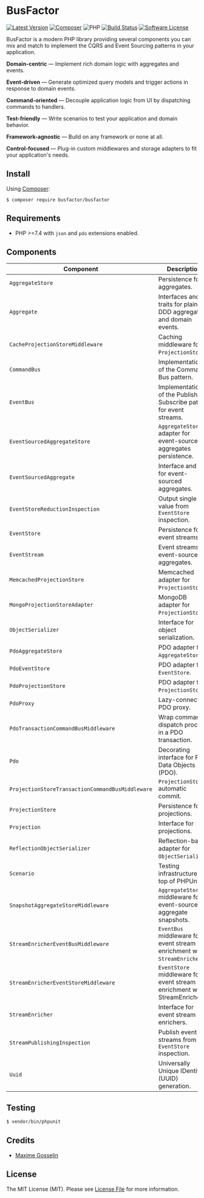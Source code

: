 # BusFactor

[![Latest Version](https://img.shields.io/github/release/busfactor/busfactor.svg)](https://github.com/busfactor/busfactor/releases)
[![Composer](https://img.shields.io/badge/composer-busfactor/busfactor-lightgray)](https://packagist.org/packages/busfactor/busfactor)
![PHP](https://img.shields.io/packagist/php-v/busfactor/busfactor)
[![Build Status](https://img.shields.io/travis/busfactor/busfactor.svg)](https://travis-ci.org/busfactor/busfactor)
[![Software License](https://img.shields.io/badge/license-MIT-blue.svg)](LICENSE)

BusFactor is a modern PHP library providing several components you can mix and match to implement the CQRS and Event Sourcing patterns in your application.

**Domain-centric** — Implement rich domain logic with aggregates and events.

**Event-driven** — Generate optimized query models and trigger actions in response to domain events.

**Command-oriented** — Decouple application logic from UI by dispatching commands to handlers.

**Test-friendly** — Write scenarios to test your application and domain behavior.

**Framework-agnostic** — Build on any framework or none at all.

**Control-focused** — Plug-in custom middlewares and storage adapters to fit your application's needs.


## Install

Using [Composer](https://getcomposer.org/):

```
$ composer require busfactor/busfactor
```

## Requirements

- PHP >=7.4 with `json` and `pdo` extensions enabled.

## Components

| Component | Description |
| --- | --- |
| `AggregateStore` | Persistence for aggregates. | 
| `Aggregate` | Interfaces and traits for plain DDD aggregates and domain events. | 
| `CacheProjectionStoreMiddleware` | Caching middleware for `ProjectionStore`. | 
| `CommandBus` | Implementation of the Command Bus pattern. | 
| `EventBus` | Implementation of the Publish-Subscribe pattern for event streams. | 
| `EventSourcedAggregateStore` | `AggregateStore` adapter for event-sourced aggregates persistence. | 
| `EventSourcedAggregate` | Interface and trait for event-sourced aggregates. | 
| `EventStoreReductionInspection` | Output single value from `EventStore` inspection. | 
| `EventStore` | Persistence for event streams. | 
| `EventStream` | Event streams for event-sourced aggregates. | 
| `MemcachedProjectionStore` | Memcached adapter for `ProjectionStore`. | 
| `MongoProjectionStoreAdapter` | MongoDB adapter for `ProjectionStore`. | 
| `ObjectSerializer` | Interface for object serialization. | 
| `PdoAggregateStore` | PDO adapter for `AggregateStore`. | 
| `PdoEventStore` | PDO adapter for `EventStore`. | 
| `PdoProjectionStore` | PDO adapter for `ProjectionStore`. | 
| `PdoProxy` | Lazy-connecting PDO proxy. | 
| `PdoTransactionCommandBusMiddleware` | Wrap command dispatch process in a PDO transaction. | 
| `Pdo` | Decorating interface for PHP Data Objects (PDO). | 
| `ProjectionStoreTransactionCommandBusMiddleware` | `ProjectionStore` automatic commit. | 
| `ProjectionStore` | Persistence for projections. | 
| `Projection` | Interface for projections. | 
| `ReflectionObjectSerializer` | Reflection-based adapter for `ObjectSerializer`. | 
| `Scenario` | Testing infrastructure on top of PHPUnit. | 
| `SnapshotAggregateStoreMiddleware` | `AggregateStore` middleware for event-sourced aggregate snapshots. | 
| `StreamEnricherEventBusMiddleware` | `EventBus` middleware for event stream enrichment with `StreamEnricher`. | 
| `StreamEnricherEventStoreMiddleware` | `EventStore` middleware for event stream enrichment with StreamEnricher`. | 
| `StreamEnricher` | Interface for event stream enrichers. | 
| `StreamPublishingInspection` | Publish event streams from `EventStore` inspection. | 
| `Uuid` | Universally Unique IDentifier (UUID) generation. | 

## Testing

```bash
$ vendor/bin/phpunit
```

## Credits

- [Maxime Gosselin](https://github.com/maximegosselin)

## License

The MIT License (MIT). Please see [License File](LICENSE) for more information.
